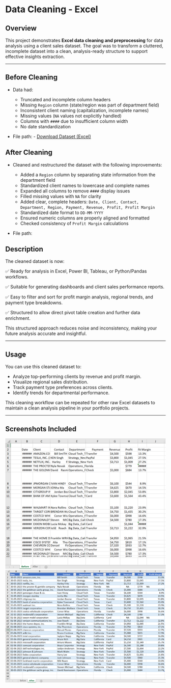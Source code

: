 # Data Cleaning - Excel

## Overview

This project demonstrates **Excel data cleaning and preprocessing** for data analysis using a client sales dataset. The goal was to transform a cluttered, incomplete dataset into a clean, analysis-ready structure to support effective insights extraction.

---

## Before Cleaning

* Data had:

  * Truncated and incomplete column headers
  * Missing `Region` column (state/region was part of department field)
  * Inconsistent client naming (capitalization, incomplete names)
  * Missing values (`NA` values not explicitly handled)
  * Columns with `####` due to insufficient column width
  * No date standardization

* File path: - [Download Dataset (Excel)](Data%20Cleaning%20-%20Client%20dataset.xlsx)


## After Cleaning

* Cleaned and restructured the dataset with the following improvements:

  * Added a `Region` column by separating state information from the department field
  * Standardized client names to lowercase and complete names
  * Expanded all columns to remove `####` display issues
  * Filled missing values with `NA` for clarity
  * Added clear, complete headers: `Date, Client, Contact, Department, Region, Payment, Revenue, Profit, Profit Margin`
  * Standardized date format to `DD-MM-YYYY`
  * Ensured numeric columns are properly aligned and formatted
  * Checked consistency of `Profit Margin` calculations

* File path:


## Description

The cleaned dataset is now:

✅ Ready for analysis in Excel, Power BI, Tableau, or Python/Pandas workflows.

✅ Suitable for generating dashboards and client sales performance reports.

✅ Easy to filter and sort for profit margin analysis, regional trends, and payment type breakdowns.

✅ Structured to allow direct pivot table creation and further data enrichment.

This structured approach reduces noise and inconsistency, making your future analysis accurate and insightful.

---

## Usage

You can use this cleaned dataset to:

* Analyze top-performing clients by revenue and profit margin.
* Visualize regional sales distribution.
* Track payment type preferences across clients.
* Identify trends for departmental performance.

This cleaning workflow can be repeated for other raw Excel datasets to maintain a clean analysis pipeline in your portfolio projects.

---

## Screenshots Included

![Before Cleaning](Before%20Cleaning.png)
![After Cleaning](After%20Cleaning.png)
